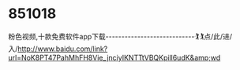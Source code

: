 # 851018
粉色视频,十款免费软件app下载----------------------------🏌🏌点/此/进/入/http://www.baidu.com/link?url=NoK8PT47PahMhFH8Vie_jnciyIKNTTtVBQKpill6udK&amp;wd
